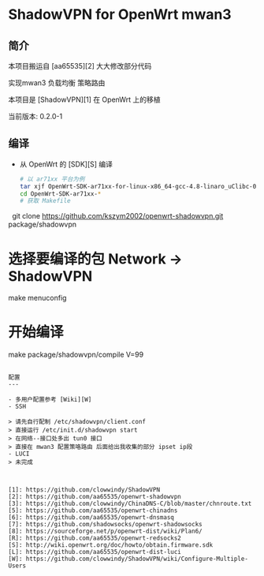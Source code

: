 ShadowVPN for OpenWrt mwan3
===

简介
---
 
 本项目搬运自 [aa65535][2] 大大修改部分代码
 
 实现mwan3 负载均衡 策略路由
 
 本项目是 [ShadowVPN][1] 在 OpenWrt 上的移植  
 
 当前版本: 0.2.0-1  


编译
---

 - 从 OpenWrt 的 [SDK][S] 编译  

   ```bash
   # 以 ar71xx 平台为例
   tar xjf OpenWrt-SDK-ar71xx-for-linux-x86_64-gcc-4.8-linaro_uClibc-0.9.33.2.tar.bz2
   cd OpenWrt-SDK-ar71xx-*
   # 获取 Makefile
   git clone https://github.com/kszym2002/openwrt-shadowvpn.git package/shadowvpn
   # 选择要编译的包 Network -> ShadowVPN
   make menuconfig
   # 开始编译
   make package/shadowvpn/compile V=99
   ```

配置
---

 - 多用户配置参考 [Wiki][W]  
 - SSH

  > 请先自行配制 /etc/shadowvpn/client.conf
  > 直接运行 /etc/init.d/shadowvpn start
  > 在网络--接口处多出 tun0 接口 
  > 直接在 mwan3 配置策咯路由 后面给出我收集的部分 ipset ip段
 - LUCI
  > 未完成



  [1]: https://github.com/clowwindy/ShadowVPN
  [2]: https://github.com/aa65535/openwrt-shadowvpn
  [3]: https://github.com/clowwindy/ChinaDNS-C/blob/master/chnroute.txt
  [5]: https://github.com/aa65535/openwrt-chinadns
  [6]: https://github.com/aa65535/openwrt-dnsmasq
  [7]: https://github.com/shadowsocks/openwrt-shadowsocks
  [8]: https://sourceforge.net/p/openwrt-dist/wiki/Plan6/
  [R]: https://github.com/aa65535/openwrt-redsocks2
  [S]: http://wiki.openwrt.org/doc/howto/obtain.firmware.sdk
  [L]: https://github.com/aa65535/openwrt-dist-luci
  [W]: https://github.com/clowwindy/ShadowVPN/wiki/Configure-Multiple-Users
